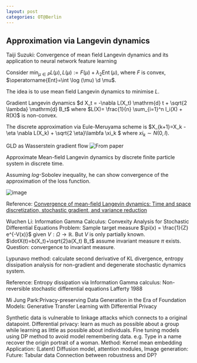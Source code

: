 ```yaml
---
layout: post
categories: OT@Berlin
---
```


## Approximation via Langevin dynamics

Taiji Suzuki: Convergence of mean field Langevin dynamics and its application to neural network feature learning

Consider $\min_{\mu\in P} L(\mu), L(\mu):= F(\mu)+ \lambda_2 \operatorname{Ent}(\mu)$, where $F$ is convex, $\operatorname{Ent}=\int \log (\mu) \d \mu$.

The idea is to use mean field Langevin dynamics to minimise $L$.


Gradient Langevin dynamics $d X_t = -\nabla L(X_t) \mathrm{d} t + \sqrt{2 \lambda} \mathrm{d} B_t$ where $L(X)= \frac{1}{n} \sum_{i=1}^n l_i(X) + R(X)$ is non-convex.

The discrete approximation via Eule-Meruyama scheme is 
$X_{k+1}=X_k - \eta \nabla L(X_k) + \sqrt{2 \eta}\lambfa \xi_k $ where $xi_k \sim N(0,I)$.

GLD as Wasserstein gradient flow
![From paper](https://github.com/solomon-lam/solomon-lam.github.io/assets/43318214/b3f0b527-c89f-4e30-add2-aa1efe890c51)

Approximate Mean-field Langevin dynamics by discrete finite particle system in discrete time.

Assuming $log$-Sobolev inequality, he can show convergence of the approximation of the loss function.
 
![image](https://github.com/solomon-lam/solomon-lam.github.io/assets/43318214/861ce79e-afb1-475f-8afe-acb97246dba1)




Reference: [Convergence of mean-field Langevin dynamics: Time and space discretization, stochastic gradient, and variance reduction](https://arxiv.org/abs/2306.07221)



Wuchen Li: Information Gamma Calculus: Convexity Analysis for Stochastic Differential Equations
Problem: Sample target measure $\pi(x) = \frac{1}{Z} e^{-V(x)}$ given $V: \Omega \to \mathbb{R}$. But $V$ is only partially known.
$\dotX(t)=b(X_t)+\sqrt{2}a(X_t) B_t$ assume invariant measure $\pi$ exists. 
Question: convergence to invariant measure.

Lypunavo method: calculate second derivative of KL divergence, entropy dissipation analysis for non-gradient and degenerate stochastic dynamics system.

Reference: Entropy dissipation via Information Gamma calculus: Non-reversible stochastic differential equations
Lafferty 1988

Mi Jung Park:Privacy-preserving Data Generation in the Era of Foundation Models: Generative Transfer Learning with Differential Privacy


Synthetic data is vulnerable to linkage attacks which connects to a original datapoint. 
Differential privacy: learn as much as possible about a group while learning as little as possible about individuals.
Fine tuning models using DP method to avoid model remembering data. e.g. Type in a name recover the origin portrait of a woman.
Method: Kernel mean embedding
Application: (Latent) Diffusion model, attention modules, Image generation: 
Future: Tabular data
Connection between robustness and DP?
